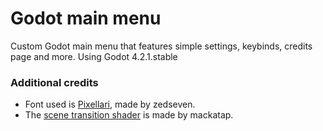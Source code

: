 # Godot main menu
Custom Godot main menu that features simple settings, keybinds, credits page and more.
Using Godot 4.2.1.stable


### Additional credits
- Font used is [Pixellari](https://github.com/zedseven/Pixellari), made by zedseven.
- The [scene transition shader](https://godotshaders.com/shader/diamond-based-screen-transition/) is made by mackatap.

